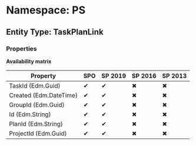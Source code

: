 # Namespace: PS
## Entity Type: TaskPlanLink

### Properties

**Availability matrix**

Property | SPO | SP 2019 | SP 2016 | SP 2013
----------|-----|---------|---------|--------
TaskId (Edm.Guid) | ✔ | ✔ | ✖ | ✖
Created (Edm.DateTime) | ✔ | ✔ | ✖ | ✖
GroupId (Edm.Guid) | ✔ | ✔ | ✖ | ✖
Id (Edm.String) | ✔ | ✔ | ✖ | ✖
PlanId (Edm.String) | ✔ | ✔ | ✖ | ✖
ProjectId (Edm.Guid) | ✔ | ✔ | ✖ | ✖


